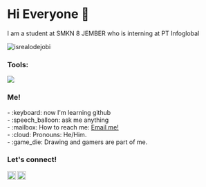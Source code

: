 # Hi Everyone 👋

I am a student at SMKN 8 JEMBER who is interning at PT Infoglobal
<p align="left"> <img src="https://komarev.com/ghpvc/?username=goonesmile&label=Profile%20views&color=0e75b6&style=flat" alt="isrealodejobi" />
</p>

### <summary><strong>Tools:</strong></summary>
<p>
    <img src="https://img.shields.io/badge/Text%20Editor-Visual%20Studio%20Code-blue?&logo=visual%20studio%20code&logoColor=blue" />
</p>

### <summary><strong>Me!</strong></summary>
<p>
    - :keyboard: now I'm learning github </br>
    - :speech_balloon: ask me anything</br>
    - :mailbox: How to reach me: <a href="mailto:paskahruii@gmail.com">Email me!</a>  </br>
    - :cloud: Pronouns: He/Him. </br>
    - :game_die: Drawing and gamers are part of me. </br>
<p>
 
### <summary><strong>Let's connect!</strong></summary>
<a href="https://twitter.com/yours">
  <img align="left" alt="Goo's Twitter" width="20px" src="https://simpleicons.now.sh/twitter/495f7e" />
</a>
<a href="https://www.instagram.com/yours/">
  <img align="left" alt="Goo's Instagram" width="20px" src="https://simpleicons.now.sh/instagram/495f7e" />
</a>


